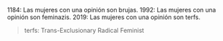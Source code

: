 1184: Las mujeres con una opinión son brujas.
1992: Las mujeres con una opinión son feminazis.
2019: Las mujeres con una opinión son terfs.

>terfs: Trans-Exclusionary Radical Feminist
